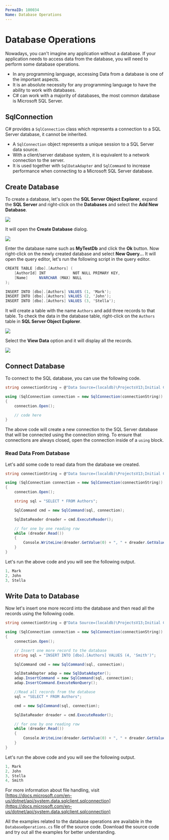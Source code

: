 ```yaml
---
PermaID: 100034
Name: Database Operations
---
```


# Database Operations

Nowadays, you can't imagine any application without a database. If your application needs to access data from the database, you will need to perform some database operations.

 - In any programming language, accessing Data from a database is one of the important aspects. 
 - It is an absolute necessity for any programming language to have the ability to work with databases. 
 - C# can work with a majority of databases, the most common database is Microsoft SQL Server. 

## SqlConnection

C# provides a `SqlConnection` class which represents a connection to a SQL Server database, it cannot be inherited.

 - A `SqlConnection` object represents a unique session to a SQL Server data source. 
 - With a client/server database system, it is equivalent to a network connection to the server. 
 - It is used together with `SqlDataAdapter` and `SqlCommand` to increase performance when connecting to a Microsoft SQL Server database.

## Create Database

To create a database, let's open the **SQL Server Object Explorer**, expand the **SQL Server** and right-click on the **Databases** and select the **Add New Database**.

<img src="https://raw.githubusercontent.com/zzzprojects/learn-orm/master/tutorials/csharp-tutorial/images/database-operations-1.png">

It will open the **Create Database** dialog.

<img src="https://raw.githubusercontent.com/zzzprojects/learn-orm/master/tutorials/csharp-tutorial/images/database-operations-2.png">

Enter the database name such as **MyTestDb** and click the **Ok** button. Now right-click on the newly created database and select **New Query...** It will open the query editor, let's run the following script in the query editor.

```csharp
CREATE TABLE [dbo].[Authors] (
    [AuthorId] INT            NOT NULL PRIMARY KEY,
    [Name]     NVARCHAR (MAX) NULL
);

INSERT INTO [dbo].[Authors] VALUES (1, 'Mark');
INSERT INTO [dbo].[Authors] VALUES (2, 'John');
INSERT INTO [dbo].[Authors] VALUES (3, 'Stella');
```

It will create a table with the name `Authors` and add three records to that table. To check the data in the database table, right-click on the `Authors` table in **SQL Server Object Explorer**.

<img src="https://raw.githubusercontent.com/zzzprojects/learn-orm/master/tutorials/csharp-tutorial/images/database-operations-3.png">

Select the **View Data** option and it will display all the records. 

<img src="https://raw.githubusercontent.com/zzzprojects/learn-orm/master/tutorials/csharp-tutorial/images/database-operations-4.png">

## Connect Database

To connect to the SQL database, you can use the following code. 

```csharp
string connectionString = @"Data Source=(localdb)\ProjectsV13;Initial Catalog=MyTestDb;Integrated Security=True;";

using (SqlConnection connection = new SqlConnection(connectionString))
{
    connection.Open();

    // code here
}
```

The above code will create a new connection to the SQL Server database that will be connected using the connection string. To ensure that connections are always closed, open the connection inside of a `using` block.

### Read Data From Database

Let's add some code to read data from the database we created.

```csharp
string connectionString = @"Data Source=(localdb)\ProjectsV13;Initial Catalog=MyTestDb;Integrated Security=True;";

using (SqlConnection connection = new SqlConnection(connectionString))
{
    connection.Open();

    string sql = "SELECT * FROM Authors";

    SqlCommand cmd = new SqlCommand(sql, connection);

    SqlDataReader dreader = cmd.ExecuteReader();

    // for one by one reading row 
    while (dreader.Read())
    {
        Console.WriteLine(dreader.GetValue(0) + ", " + dreader.GetValue(1));
    }                
}
```

Let's run the above code and you will see the following output.

```csharp
1, Mark
2, John
3, Stella
```

## Write Data to Database

Now let's insert one more record into the database and then read all the records using the following code.

```csharp
string connectionString = @"Data Source=(localdb)\ProjectsV13;Initial Catalog=MyTestDb;Integrated Security=True;";

using (SqlConnection connection = new SqlConnection(connectionString))
{
    connection.Open();

    // Insert one more record to the database 
    string sql = "INSERT INTO [dbo].[Authors] VALUES (4, 'Smith')";

    SqlCommand cmd = new SqlCommand(sql, connection);

    SqlDataAdapter adap = new SqlDataAdapter();
    adap.InsertCommand = new SqlCommand(sql, connection);
    adap.InsertCommand.ExecuteNonQuery();

    //Read all records from the database
    sql = "SELECT * FROM Authors";

    cmd = new SqlCommand(sql, connection);

    SqlDataReader dreader = cmd.ExecuteReader();

    // for one by one reading row 
    while (dreader.Read())
    {
        Console.WriteLine(dreader.GetValue(0) + ", " + dreader.GetValue(1));
    }
}
```

Let's run the above code and you will see the following output.

```csharp
1, Mark
2, John
3, Stella
4, Smith
```

For more information about file handling, visit [https://docs.microsoft.com/en-us/dotnet/api/system.data.sqlclient.sqlconnection](https://docs.microsoft.com/en-us/dotnet/api/system.data.sqlclient.sqlconnection)

All the examples related to the database operations are available in the `DatabaseOperations.cs` file of the source code. Download the source code and try out all the examples for better understanding.
